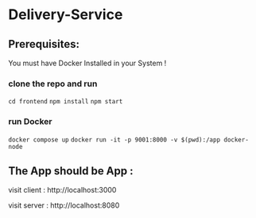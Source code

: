 # Delivery-Service
## Prerequisites:
You must have Docker Installed in your System !
### clone the repo and run
```cd frontend```
```npm install```
```npm start```
### run Docker
```docker compose up```
```docker run -it -p 9001:8000 -v $(pwd):/app docker-node```
## The App should be App :

visit client : http://localhost:3000

visit server : http://localhost:8080
